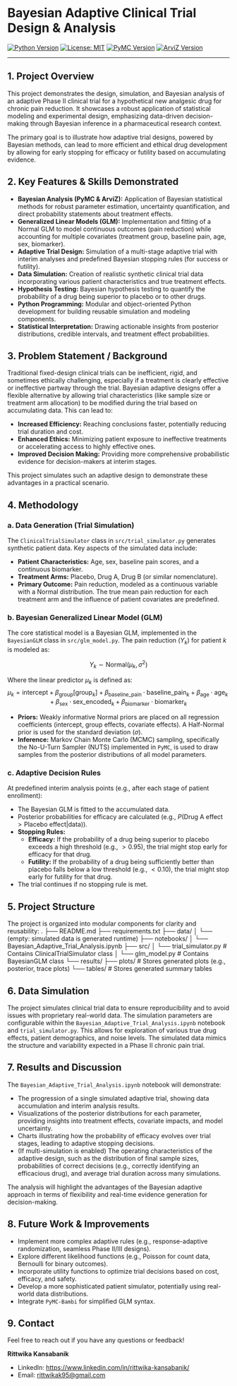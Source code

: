 # Bayesian Adaptive Clinical Trial Design & Analysis

[![Python Version](https://img.shields.io/badge/Python-3.9%2B-blue.svg)](https://www.python.org/)
[![License: MIT](https://img.shields.io/badge/License-MIT-yellow.svg)](https://opensource.org/licenses/MIT)
[![PyMC Version](https://img.shields.io/badge/PyMC-~5.0-red.svg)](https://www.pymc.io/)
[![ArviZ Version](https://img.shields.io/badge/ArviZ-~0.17-green.svg)](https://arviz-devs.github.io/arviz/)

---

## 1. Project Overview

This project demonstrates the design, simulation, and Bayesian analysis of an adaptive Phase II clinical trial for a hypothetical new analgesic drug for chronic pain reduction. It showcases a robust application of statistical modeling and experimental design, emphasizing data-driven decision-making through Bayesian inference in a pharmaceutical research context.

The primary goal is to illustrate how adaptive trial designs, powered by Bayesian methods, can lead to more efficient and ethical drug development by allowing for early stopping for efficacy or futility based on accumulating evidence.

## 2. Key Features & Skills Demonstrated

* **Bayesian Analysis (PyMC & ArviZ):** Application of Bayesian statistical methods for robust parameter estimation, uncertainty quantification, and direct probability statements about treatment effects.
* **Generalized Linear Models (GLM):** Implementation and fitting of a Normal GLM to model continuous outcomes (pain reduction) while accounting for multiple covariates (treatment group, baseline pain, age, sex, biomarker).
* **Adaptive Trial Design:** Simulation of a multi-stage adaptive trial with interim analyses and predefined Bayesian stopping rules (for success or futility).
* **Data Simulation:** Creation of realistic synthetic clinical trial data incorporating various patient characteristics and true treatment effects.
* **Hypothesis Testing:** Bayesian hypothesis testing to quantify the probability of a drug being superior to placebo or to other drugs.
* **Python Programming:** Modular and object-oriented Python development for building reusable simulation and modeling components.
* **Statistical Interpretation:** Drawing actionable insights from posterior distributions, credible intervals, and treatment effect probabilities.

## 3. Problem Statement / Background

Traditional fixed-design clinical trials can be inefficient, rigid, and sometimes ethically challenging, especially if a treatment is clearly effective or ineffective partway through the trial. Bayesian adaptive designs offer a flexible alternative by allowing trial characteristics (like sample size or treatment arm allocation) to be modified during the trial based on accumulating data. This can lead to:

* **Increased Efficiency:** Reaching conclusions faster, potentially reducing trial duration and cost.
* **Enhanced Ethics:** Minimizing patient exposure to ineffective treatments or accelerating access to highly effective ones.
* **Improved Decision Making:** Providing more comprehensive probabilistic evidence for decision-makers at interim stages.

This project simulates such an adaptive design to demonstrate these advantages in a practical scenario.

## 4. Methodology

### a. Data Generation (Trial Simulation)

The `ClinicalTrialSimulator` class in `src/trial_simulator.py` generates synthetic patient data. Key aspects of the simulated data include:
* **Patient Characteristics:** Age, sex, baseline pain scores, and a continuous biomarker.
* **Treatment Arms:** Placebo, Drug A, Drug B (or similar nomenclature).
* **Primary Outcome:** Pain reduction, modeled as a continuous variable with a Normal distribution. The true mean pain reduction for each treatment arm and the influence of patient covariates are predefined.

### b. Bayesian Generalized Linear Model (GLM)

The core statistical model is a Bayesian GLM, implemented in the `BayesianGLM` class in `src/glm_model.py`. The pain reduction ($Y_k$) for patient $k$ is modeled as:

$$Y_k \sim \text{Normal}(\mu_k, \sigma^2)$$

Where the linear predictor $\mu_k$ is defined as:
$$\mu_k = \text{intercept} + \beta_{\text{group}}[\text{group}_k] + \beta_{\text{baseline\_pain}} \cdot \text{baseline\_pain}_k + \beta_{\text{age}} \cdot \text{age}_k + \beta_{\text{sex}} \cdot \text{sex\_encoded}_k + \beta_{\text{biomarker}} \cdot \text{biomarker}_k$$

* **Priors:** Weakly informative Normal priors are placed on all regression coefficients (intercept, group effects, covariate effects). A Half-Normal prior is used for the standard deviation ($\sigma$).
* **Inference:** Markov Chain Monte Carlo (MCMC) sampling, specifically the No-U-Turn Sampler (NUTS) implemented in `PyMC`, is used to draw samples from the posterior distributions of all model parameters.

### c. Adaptive Decision Rules

At predefined interim analysis points (e.g., after each stage of patient enrollment):
* The Bayesian GLM is fitted to the accumulated data.
* Posterior probabilities for efficacy are calculated (e.g., $P(\text{Drug A effect} > \text{Placebo effect} | \text{data})$).
* **Stopping Rules:**
    * **Efficacy:** If the probability of a drug being superior to placebo exceeds a high threshold (e.g., $> 0.95$), the trial might stop early for efficacy for that drug.
    * **Futility:** If the probability of a drug being sufficiently better than placebo falls below a low threshold (e.g., $< 0.10$), the trial might stop early for futility for that drug.
* The trial continues if no stopping rule is met.

## 5. Project Structure

The project is organized into modular components for clarity and reusability:
.
├── README.md
├── requirements.txt
├── data/
│   └── (empty: simulated data is generated runtime)
├── notebooks/
│   └── Bayesian_Adaptive_Trial_Analysis.ipynb
├── src/
│   └── trial_simulator.py      # Contains ClinicalTrialSimulator class
│   └── glm_model.py            # Contains BayesianGLM class
└── results/
├── plots/                  # Stores generated plots (e.g., posterior, trace plots)
└── tables/                 # Stores generated summary tables


## 6. Data Simulation

The project simulates clinical trial data to ensure reproducibility and to avoid issues with proprietary real-world data. The simulation parameters are configurable within the `Bayesian_Adaptive_Trial_Analysis.ipynb` notebook and `trial_simulator.py`. This allows for exploration of various true drug effects, patient demographics, and noise levels. The simulated data mimics the structure and variability expected in a Phase II chronic pain trial.

## 7. Results and Discussion

The `Bayesian_Adaptive_Trial_Analysis.ipynb` notebook will demonstrate:

* The progression of a single simulated adaptive trial, showing data accumulation and interim analysis results.
* Visualizations of the posterior distributions for each parameter, providing insights into treatment effects, covariate impacts, and model uncertainty.
* Charts illustrating how the probability of efficacy evolves over trial stages, leading to adaptive stopping decisions.
* (If multi-simulation is enabled) The operating characteristics of the adaptive design, such as the distribution of final sample sizes, probabilities of correct decisions (e.g., correctly identifying an efficacious drug), and average trial duration across many simulations.

The analysis will highlight the advantages of the Bayesian adaptive approach in terms of flexibility and real-time evidence generation for decision-making.

## 8. Future Work & Improvements

* Implement more complex adaptive rules (e.g., response-adaptive randomization, seamless Phase II/III designs).
* Explore different likelihood functions (e.g., Poisson for count data, Bernoulli for binary outcomes).
* Incorporate utility functions to optimize trial decisions based on cost, efficacy, and safety.
* Develop a more sophisticated patient simulator, potentially using real-world data distributions.
* Integrate `PyMC-Bambi` for simplified GLM syntax.

## 9. Contact

Feel free to reach out if you have any questions or feedback!

**Rittwika Kansabanik**
* LinkedIn: https://www.linkedin.com/in/rittwika-kansabanik/
* Email: rittwikak95@gmail.com

